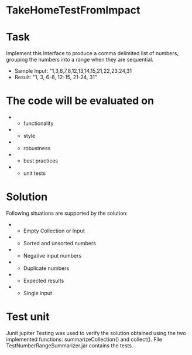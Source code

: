 # TakeHomeTestFromImpact

# Task
Implement this Interface to produce a comma delimited list of numbers,
grouping the numbers into a range when they are sequential.


 * Sample Input: "1,3,6,7,8,12,13,14,15,21,22,23,24,31
 * Result: "1, 3, 6-8, 12-15, 21-24, 31"
 
 # The code will be evaluated on
 *   - functionality
 *   - style
 *   - robustness
 *   - best practices
 *   - unit tests

# Solution
Following situations are supported by the solution:
 *   - Empty Collection or Input
 *   - Sorted and unsorted numbers
 *   - Negative input numbers
 *   - Duplicate numbers
 *   - Expected results
 *   - Single input


# Test unit
Junit jupiter Testing was used to verify the solution obtained using the two implemented functions: summarizeCollection() and collect(). File TestNumberRangeSummarizer.jar contains the tests.

